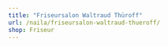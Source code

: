 ```yaml
---
title: "Friseursalon Waltraud Thüroff"
url: /naila/friseursalon-waltraud-thueroff/
shop: Friseur
---
```

